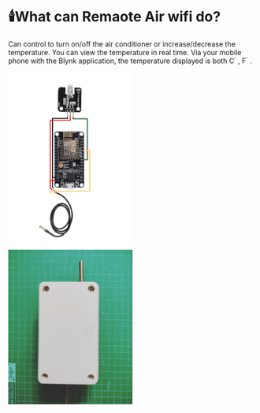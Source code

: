 # 🕯️What can Remaote Air wifi do?
Can control to turn on/off the air conditioner or increase/decrease the temperature. You can view the temperature in real time. Via your mobile phone with the Blynk application, the temperature displayed is both C ํ , F ํ  .

<p >
  <img src="RemoteAir.png" width="50%"> 
  <img src="ตัวอย่าง.png" width="50%">
</p>
